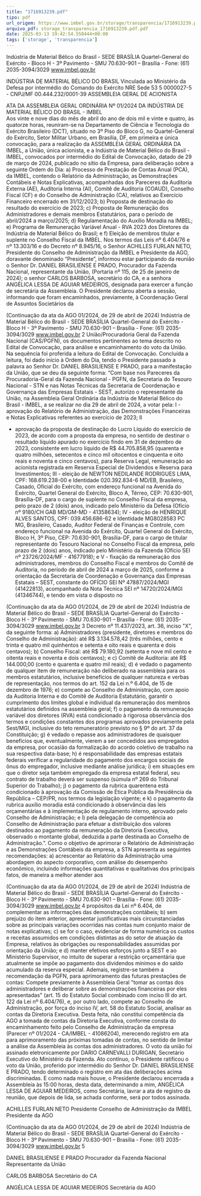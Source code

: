 ```yaml
---
title: "1716913239.pdf"
tipo: pdf
url_origem: https://www.imbel.gov.br/storage/transparencia/1716913239.pdf
arquivo_pdf: storage_transparencia_1716913239.pdf.pdf
date: 2025-03-13 19:42:54.558444+00:00
tags: ['storage', 'transparencia']
---
```


Indústria de Material Bélico do Brasil - SEDE BRASÍLIA 
Quartel-General do Exército - Bloco H - 3º Pavimento - SMU 
70.630-901 – Brasília - Fone: (61) 2035-3094/3029 www.imbel.gov.br 
 
 
  
INDÚSTRIA DE MATERIAL BÉLICO DO BRASIL 
Vinculada ao Ministério da Defesa por intermédio do 
Comando do Exército 
NRE Sede 53 5 0000027-5 - CNPJ/MF 00.444.232/0001-39 
ASSEMBLEIA GERAL DE ACIONISTA 
 
 
 
 
 
 
 
 
 
  
ATA DA ASSEMBLEIA GERAL ORDINÁRIA Nº 01/2024 
DA INDÚSTRIA DE MATERIAL BÉLICO DO BRASIL - IMBEL  
Aos vinte e nove dias do mês de abril do ano de dois mil e vinte e quatro, às 
quatorze horas, reuniram-se na Departamento de Ciência e Tecnologia do Exército 
Brasileiro (DCT), situado no 3º Piso do Bloco G, no Quartel-General do Exército, 
Setor Militar Urbano, em Brasília, DF, em primeira e única convocação, para a 
realização da ASSEMBLEIA GERAL ORDINÁRIA DA IMBEL, a União, única 
acionista, e a Indústria de Material Bélico do Brasil - IMBEL, convocados por 
intermédio do Edital de Convocação, datado de 29 de março de 2024, publicado no 
sítio da Empresa, para deliberação sobre a seguinte Ordem do Dia: a) Processo de 
Prestação de Contas Anual (PCA), da IMBEL, contendo o Relatório da 
Administração, as Demonstrações Contábeis e Notas Explicativas, acompanhadas 
dos Pareceres da Auditoria Externa (AE), Auditoria Interna (AI), Comitê de Auditoria 
(COAUD), Conselho Fiscal (CF) e do Conselho de Administração (CA), relativos ao 
Exercício Financeiro encerrado em 31/12/2023; b) Proposta de destinação do 
resultado do exercício de 2023; c) Proposta de Remuneração dos Administradores e 
demais membros Estatutários, para o período de abril/2024 a março/2025; d) 
Regulamentação do Auxílio Moradia na IMBEL; e) Programa de Remuneração 
Variável Anual - RVA 2023 dos Diretores da Indústria de Material Bélico do Brasil; e 
f) Eleição de membros titular e suplente no Conselho Fiscal da IMBEL. Nos termos 
das Leis nº 6.404/76 e nº 13.303/16 e do Decreto nº 8.945/16, o Senhor ACHILLES 
FURLAN NETO, Presidente do Conselho de Administração da IMBEL e Presidente 
da AGO, doravante denominado “Presidente”, informou estar participando da 
reunião o Senhor Dr. DANIEL BRASILIENSE E PRADO, Procurador da Fazenda 
Nacional, representante da União, (Portaria nº 115, de 25 de janeiro de 2024); o 
senhor CARLOS BARBOSA, secretário do CA, e a senhora ANGÉLICA LESSA DE 
AGUIAR MEDEIROS, designada para exercer a função de secretária da 
Assembleia. O Presidente declarou aberta a sessão, informando que foram 
encaminhados, previamente, à Coordenação Geral de Assuntos Societários da 

(Continuação da ata da AGO 01/2024, de 29 de abril de 2024) 
Indústria de Material Bélico do Brasil - SEDE BRASÍLIA 
Quartel-General do Exército - Bloco H - 3º Pavimento - SMU 
70.630-901 – Brasília - Fone: (61) 2035-3094/3029 www.imbel.gov.br 
2
União/Procuradoria Geral da Fazenda Nacional (CAS/PGFN), os documentos 
pertinentes ao tema descrito no Edital de Convocação, para análise e 
encaminhamento do voto da União. Na sequência foi proferida a leitura do Edital de 
Convocação. Concluída a leitura, foi dado início à Ordem do Dia, tendo o Presidente 
passado a palavra ao Senhor Dr. DANIEL BRASILIENSE E PRADO, para a 
manifestação da União, que se deu da seguinte forma: “Com base nos Pareceres da 
Procuradoria-Geral da Fazenda Nacional - PGFN, da Secretaria do Tesouro 
Nacional - STN e nas Notas Técnicas da Secretaria de Coordenação e Governança 
das Empresas Estatais - SEST, autorizo o representante da União, na Assembleia 
Geral Ordinária da Indústria de Material Bélico do Brasil - IMBEL, a se realizar no dia 
29 de abril de 2024, a votar pela: I - aprovação do Relatório de Administração, das 
Demonstrações Financeiras e Notas Explicativas referentes ao exercício de 2023; II 
- aprovação da proposta de destinação do Lucro Líquido do exercício de 2023, de 
acordo com a proposta da empresa, no sentido de destinar o resultado líquido 
apurado no exercício findo em 31 de dezembro de 2023, consistente em lucro 
líquido de R$ 44.705.858,95 (quarenta e quatro milhões, setecentos e cinco mil 
oitocentos e cinquenta e oito reais e noventa e cinco centavos), para Reserva Legal, 
remuneração ao acionista registrada em Reserva Especial de Dividendos e Reserva 
para Investimentos; III - eleição de NEWTON NEDILANDE RODRIGUES LIMA, 
CPF: 168.619.238-00 e Identidade 020.392.834-6 MD/EB, Brasileiro, Casado, Oficial 
do Exército, com endereço funcional na Avenida do Exército, Quartel General do 
Exército, Bloco A, Térreo, CEP: 70.630-901, Brasília-DF, para o cargo de suplente 
no Conselho Fiscal da empresa, pelo prazo de 2 (dois) anos, indicado pelo Ministério 
da Defesa (Ofício nº 9180/CH GAB MD/GM-MD - 41358634); IV - eleição de 
HENRIQUE ALVES SANTOS, CPF: 039.456.686-62 e Identidade MG8028583 PC 
MG, Brasileiro, Casado, Auditor Federal de Finanças e Controle, com endereço 
funcional na Avenida do Exército, Quartel General do Exército, Bloco H, 3º Piso, 
CEP: 70.630-901, Brasília-DF, para o cargo de titular representante do Tesouro 
Nacional no Conselho Fiscal da empresa, pelo prazo de 2 (dois) anos, indicado pelo 
Ministério da Fazenda (Ofício SEI nº 23726/2024/MF - 41677918); e V - fixação da 
remuneração dos administradores, membros do Conselho Fiscal e membros do 
Comitê de Auditoria, no período de abril de 2024 a março de 2025, conforme a 
orientação da Secretaria de Coordenação e Governança das Empresas Estatais – 
SEST, constante do OFÍCIO SEI Nº 47887/2024/MGI (41422813), acompanhado da 
Nota Técnica SEI nº 14720/2024/MGI (41346744), e tendo em vista o disposto no 

(Continuação da ata da AGO 01/2024, de 29 de abril de 2024) 
Indústria de Material Bélico do Brasil - SEDE BRASÍLIA 
Quartel-General do Exército - Bloco H - 3º Pavimento - SMU 
70.630-901 – Brasília - Fone: (61) 2035-3094/3029 www.imbel.gov.br 
3
Decreto nº 11.437/2023, art. 36, inciso "X", da seguinte forma: a) Administradores 
(presidente, diretores e membros do Conselho de Administração): até R$ 
3.134.578,42 (três milhões, cento e trinta e quatro mil quinhentos e setenta e oito 
reais e quarenta e dois centavos); b) Conselho Fiscal: até R$ 79.180,92 (setenta e 
nove mil cento e oitenta reais e noventa e dois centavos); e c) Comitê de Auditoria: 
até R$ 144.000,00 (cento e quarenta e quatro mil reais); d) é vedado o pagamento 
de qualquer item de remuneração não deliberado na assembleia para os membros 
estatutários, inclusive benefícios de qualquer natureza e verbas de representação, 
nos termos do art. 152 da Lei n.º 6.404, de 15 de dezembro de 1976; e) compete ao 
Conselho de Administração, com apoio da Auditoria Interna e do Comitê de Auditoria 
Estatutário, garantir o cumprimento dos limites global e individual da remuneração 
dos membros estatutários definidos na assembleia geral; f) o pagamento da 
remuneração variável dos diretores (RVA) está condicionado à rigorosa observância 
dos termos e condições constantes dos programas aprovados previamente pela 
Sest/MGI, inclusive do teto remuneratório previsto no § 9º do art. 37 da Constituição; 
g) é vedado o repasse aos administradores de quaisquer benefícios que, 
eventualmente, vierem a ser concedidos aos empregados da empresa, por ocasião 
da formalização do acordo coletivo de trabalho na sua respectiva data-base; h) é 
responsabilidade das empresas estatais federais verificar a regularidade do 
pagamento dos encargos sociais de ônus do empregador, inclusive mediante análise 
jurídica; i) em situações em que o diretor seja também empregado da empresa 
estatal federal, seu contrato de trabalho deverá ser suspenso (súmula nº 269 do 
Tribunal Superior do Trabalho); j) o pagamento da rubrica quarentena está 
condicionado à aprovação da Comissão de Ética Pública da Presidência da 
República – CEP/PR, nos termos da legislação vigente; e k) o pagamento da rubrica 
auxílio moradia está condicionado à observância das leis orçamentárias e à 
implementação de regulamento interno, aprovado pelo Conselho de Administração; 
e l) pela delegação de competência ao Conselho de Administração para efetuar a 
distribuição dos valores destinados ao pagamento da remuneração da Diretoria 
Executiva, observado o montante global, deduzida a parte destinada ao Conselho de 
Administração.”. Como o objetivo de aprimorar o Relatório de Administração e as 
Demonstrações 
Contábeis 
da 
empresa, 
a 
STN 
apresenta 
as 
seguintes 
recomendações: a) acrescentar ao Relatório da Administração uma abordagem do 
aspecto corporativo, com análise do desempenho econômico, incluindo informações 
quantitativas e qualitativas dos principais fatos, de maneira a melhor atender aos 

(Continuação da ata da AGO 01/2024, de 29 de abril de 2024) 
Indústria de Material Bélico do Brasil - SEDE BRASÍLIA 
Quartel-General do Exército - Bloco H - 3º Pavimento - SMU 
70.630-901 – Brasília - Fone: (61) 2035-3094/3029 www.imbel.gov.br 
4
propósitos da Lei nº 6.404, de complementar as informações das demonstrações 
contábeis; b) sem prejuízo do item anterior, apresentar justificativas mais 
circunstanciadas sobre as principais variações ocorridas nas contas num conjunto 
maior de notas explicativas; c) se for o caso, evidenciar de forma numérica os custos 
e receitas assumidos em condições distintas as do setor de atuação da Empresa, 
relativos às obrigações ou responsabilidades assumidas por orientação da União; e 
d) manter efetivos esforços junto a SEST e ao Ministério Supervisor, no intuito de 
superar a restrição orçamentária que atualmente se impõe ao pagamento dos 
dividendos mínimos e do saldo acumulado da reserva especial. Ademais, registre-se 
também a recomendação da PGFN, para aprimoramento das futuras prestações de 
contas: Compete previamente à Assembleia Geral "tomar as contas dos 
administradores e deliberar sobre as demonstrações financeiras por eles 
apresentadas" (art. 15 do Estatuto Social combinado com inciso III do art. 122 da Lei 
nº 6.404/76), e, por outro lado, compete ao Conselho de Administração, por força do 
inciso IV, art. 58 do Estatuto Social, analisar as contas da Diretoria Executiva. Desta 
feita, não constitui competência da AGO a tomada de contas da Diretoria Executiva, 
conforme consta do encaminhamento feito pelo Conselho de Administração da 
empresa (Parecer nº 01/2024 - CA/IMBEL - 41086204), merecendo registro em ata 
para aprimoramento das próximas tomadas de contas, no sentido de limitar a análise 
da Assembleia às contas dos administradores. O voto da união foi assinado 
eletronicamente por DARIO CARNEVALLI DURIGAN, Secretário Executivo do 
Ministério da Fazenda. Ato contínuo, o Presidente ratificou o voto da União, proferido 
por intermédio do Senhor Dr. DANIEL BRASILIENSE E PRADO, tendo determinado 
o registro em ata das deliberações acima discriminadas. E como nada mais houve, o 
Presidente declarou encerrada a Assembleia às 15:00 horas, desta data, 
determinando a mim, ANGÉLICA LESSA DE AGUIAR MEDEIROS, como 
Secretária, lavrar a ata de registro da reunião, que depois de lida, se achada 
conforme, será por todos assinada. 
 
 
 
ACHILLES FURLAN NETO 
Presidente Conselho de Administração da IMBEL 
Presidente da AGO 
 

(Continuação da ata da AGO 01/2024, de 29 de abril de 2024) 
Indústria de Material Bélico do Brasil - SEDE BRASÍLIA 
Quartel-General do Exército - Bloco H - 3º Pavimento - SMU 
70.630-901 – Brasília - Fone: (61) 2035-3094/3029 www.imbel.gov.br 
5
 
 
 
 
 
DANIEL BRASILIENSE E PRADO 
Procurador da Fazenda Nacional 
Representante da União 
 
 
 
 
 
CARLOS BARBOSA 
Secretário do CA 
 
 
 
 
 
ANGÉLICA LESSA DE AGUIAR MEDEIROS 
Secretária da AGO 

